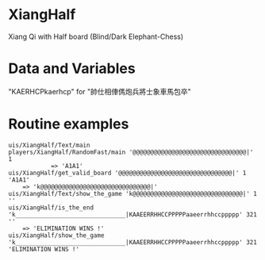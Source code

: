 XiangHalf
=========
Xiang Qi with Half board (Blind/Dark Elephant-Chess)

Data and Variables
==================
"KAERHCPkaerhcp" for "帥仕相俥傌炮兵將士象車馬包卒"

Routine examples
==================
	uis/XiangHalf/Text/main
	players/XiangHalf/RandomFast/main '@@@@@@@@@@@@@@@@@@@@@@@@@@@@@@@@|' 1
                => 'A1A1'
	uis/XiangHalf/get_valid_board '@@@@@@@@@@@@@@@@@@@@@@@@@@@@@@@@|' 1 'A1A1'
		=> 'k@@@@@@@@@@@@@@@@@@@@@@@@@@@@@@@|'
	uis/XiangHalf/Text/show_the_game 'k@@@@@@@@@@@@@@@@@@@@@@@@@@@@@@@|' 1 ''
	uis/XiangHalf/is_the_end 'k_______________________________|KAAEERRHHCCPPPPPaaeerrhhccppppp' 321 ''
		=> 'ELIMINATION WINS !'
	uis/XiangHalf/show_the_game 'k_______________________________|KAAEERRHHCCPPPPPaaeerrhhccppppp' 321 'ELIMINATION WINS !'
